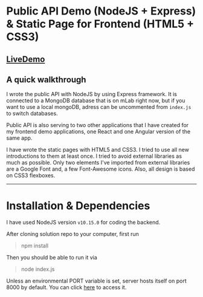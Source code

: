 # Public API Demo (NodeJS + Express) & Static Page for Frontend (HTML5 + CSS3)

## [LiveDemo](https://public-api-demo.herokuapp.com)


## A quick walkthrough

I wrote the public API with NodeJS by using Express framework. It is connected to a MongoDB database that is on mLab right now, but if you want to use a local mongoDB, adress can be uncommented from `index.js` to switch databases.

Public API is also serving to two other applications that I have created for my frontend demo applications, one React and one Angular version of the same app.

I have wrote the static pages with HTML5 and CSS3. I tried to use all new introductions to them at least once. I tried to avoid external libraries as much as possible. Only two elements I've imported from external libraries are a Google Font and, a few Font-Awesome icons. Also, all design is based on CSS3 flexboxes.

---

# Installation & Dependencies

I have used NodeJS version `v10.15.0` for coding the backend.

After cloning solution repo to your computer, first run

> npm install

Then you should be able to run it via

> node index.js

Unless an environmental PORT variable is set, server hosts itself on port 8000 by default. You can click [here](http://localhost:8000/) to access it.


